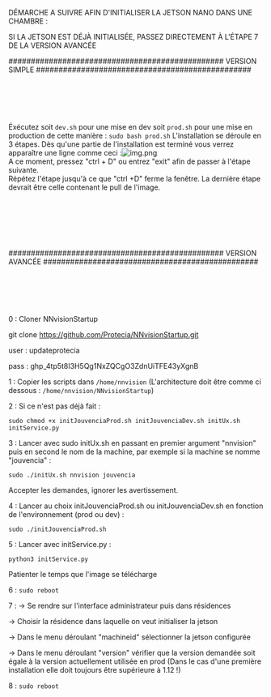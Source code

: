 DÉMARCHE A SUIVRE AFIN D'INITIALISER LA JETSON NANO DANS UNE CHAMBRE :

SI LA JETSON EST DÉJÀ INITIALISÉE, PASSEZ DIRECTEMENT À L'ÉTAPE 7 DE LA VERSION AVANCÉE

################################################
VERSION SIMPLE
################################################

<br/>
<br/>
<br/>
<br/>

Éxécutez soit ```dev.sh``` pour une mise en dev soit ```prod.sh``` pour une mise en production de cette manière : ```sudo bash prod.sh```
L'installation se déroule en 3 étapes.
Dès qu'une partie de l'installation est terminé vous verrez apparaître une ligne comme ceci :![img.png](img.png) <br/>
A ce moment, pressez "ctrl + D" ou entrez "exit" afin de passer à l'étape suivante. <br/>
Répétez l'étape jusqu'à ce que "ctrl +D" ferme la fenêtre.
La dernière étape devrait être celle contenant le pull de l'image.

<br/>
<br/>
<br/>
<br/>
<br/>

################################################
VERSION AVANCÉE
################################################


<br/>
<br/>
<br/>
<br/>



0 : Cloner NNvisionStartup

git clone https://github.com/Protecia/NNvisionStartup.git

user : updateprotecia

pass : 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


1 : Copier les scripts dans ```/home/nnvision```
(L'architecture doit être comme ci dessous :
```/home/nnvision/NNvisionStartup```)

2 : Si ce n'est pas déjà fait : 

```sudo chmod +x initJouvenciaProd.sh initJouvenciaDev.sh initUx.sh initService.py```


3 : Lancer  avec sudo initUx.sh en passant en premier argument "nnvision" puis en second le nom de la machine, par exemple si la machine se nomme "jouvencia" :

```sudo ./initUx.sh nnvision jouvencia```


Accepter les demandes, ignorer les avertissement.


4 : Lancer au choix initJouvenciaProd.sh ou initJouvenciaDev.sh en fonction de l'environnement (prod ou dev) :

```sudo ./initJouvenciaProd.sh```


5 : Lancer avec initService.py : 

```python3 initService.py```


Patienter le temps que l'image se télécharge 

6 : ```sudo reboot```

7 :
-> Se rendre sur l'interface administrateur puis dans résidences 

-> Choisir la résidence dans laquelle on veut initialiser la jetson 

-> Dans le menu déroulant "machineid" sélectionner la jetson configurée 

-> Dans le menu déroulant "version" vérifier que la version demandée soit égale à la version actuellement utilisée en prod (Dans le cas d'une première installation elle doit toujours être supérieure à 1.12 !) 

	
8 : ```sudo reboot```

